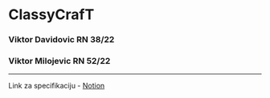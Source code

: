 <!---[![Review Assignment Due Date](https://classroom.github.com/assets/deadline-readme-button-24ddc0f5d75046c5622901739e7c5dd533143b0c8e959d652212380cedb1ea36.svg)](https://classroom.github.com/a/-0SayETg)--->
# ClassyCrafT #
### Viktor Davidovic RN 38/22 ##
### Viktor Milojevic RN 52/22 ###
---
Link za specifikaciju - [Notion](https://www.notion.so/ClassyCrafT-9c452007e33d4dbf81bcb90b02f6ec93?pvs=4)
